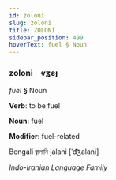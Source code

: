 ```yaml
---
id: zoloni
slug: zoloni
title: ZOLONİ
sidebar_position: 499
hoverText: fuel § Noun
---
```


### zoloni&emsp;<span kind="abugida">ⱴʓƨɟ</span>

*fuel* **§** Noun

**Verb**: to be fuel

**Noun**: fuel

**Modifier**: fuel-related

Bengali জ্বালানি jalani [ˈd͡ʒalani]

*Indo-Iranian Language Family*